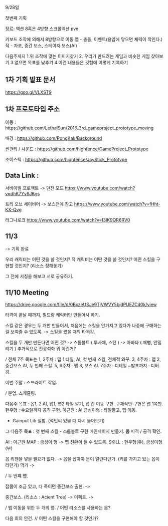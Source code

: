 9/28일

첫번째 기획

장르: 액션
     8혹은 4방향 스크롤액션
     pve

키보드 조작에 의해서 8방향으로 이동
맵 - 충돌, 이벤트(용암에 닿으면 체력이 깍인다.)
적 - 자코, 중간 보스, 스테이지 보스(AI)

다음주까지
1.위 조작에 맞는 이미지찾기 
2. 우리가 만드려는 게임과 비슷한 게임 찾아보기
3.없으면 목표를 낮추기 
4.이런 내용들은 깃헙에 이렇게 기록하기


## 1차 기획 발표 문서
https://goo.gl/VLXST9


## 1차 프로토타입 주소
이동 : https://github.com/LethalSun/2016_3rd_gameproject_prototype_moving

배경 : https://github.com/PongKak/Background

씬관리 / 사운드 : https://github.com/highfence/GameProject_Prototype

조이스틱 : https://github.com/highfence/JoyStick_Prototype

## Data Link :

서바이벌 프로젝트 -> 던전 모드
https://www.youtube.com/watch?v=dhK7Yv9JKgs

트리 오브 세이비어 -> 보스전에 참고
https://www.youtube.com/watch?v=fHht-KX-Qvg

라그나로크
https://www.youtube.com/watch?v=I3lK9QR6RV0


## 11/3
 -> 기획 완료

우리 캐릭터는 어떤 것을 쓸 것인지?
적 캐릭터는 어떤 것을 쓸 것인지?
어떤 스킬을 구현할 것인지? (리소스 정해놓기)


그 전에 서칭을 해보고 서로 공유하기.


## 11/10 Meeting

https://drive.google.com/file/d/0BxzeUSJe9TjVWVY5bjdPUEZCd0k/view


 타격이 끝날 때까지, 필드랑 캐릭터만 만들어서 하기.
 

 스킬 같은 경우는 두 개만 만들어서, 처음에는 스킬을 안가지고 있다가 나중에 구매하는 걸 보여줄 수 있도록.
 -> 스킬을 썼을 때의 타격감.

 

 스킬을 두 개만 만든다면 어떤 것?
 -> 스톰볼트 ( 투사체, 스턴 )
 -> 아바타 ( 체뻥, 안밀리기 )
 추가적으로 전광석화 뭐 이런거?

/ 전체 7주 목표는
1, 2주차 : 맵 1 타일, AI, 첫 번째 스킬, 전체적 와꾸.
3, 4주차 : 맵 2, 중간보스 AI, 두 번째 스킬.
5, 6주차 : 맵 3, 보스 AI.
7주차 : 디테일
~발표까지 : 디버깅.


 이번 주말 : 스프라이트 작업.

 / 분업. 스케쥴링.

 다음주 목표 : 몹1, 2 AI, 맵1, 맵2 타일 깔기, 맵 간 이동 구현. 구체적인 구현은 맵 1쪽만.
 현우형 : 수요일까지 공격 구현.
 이근원 : AI
 금성이형 : 타일깔고, 맵 이동.
 + Gainput Lib 실험. (석민씨 있을 때 다시 물어보기)

  

 그 다음주 목표 : 
 첫 번째 스킬 - 스톰볼트 구현
 메인페이지 만들기.
 몹 피격 / 공격 확인.
 


 

 AI : 이근원
 MAP : 금성이 형
 -> 맵 전환이 될 수 있도록.
 SKILL : 현우형(주), 금성이형 (부)

 몹 리젠을 넣을 필요가 없다. -> 몹을 잡아야 문이 열린다던가. (키를 가지고 있는 몹이라던가)
 막기 -> 


 / 두 번쨰 맵.

 잡몹이 조금 있고, 다 죽이면 중간보스 출현.
 -> 

 중간보스. (리소스 : Acient Tree)
 -> 이펙트.
 -> 

 / 맵 이동을 위한 두 개의 맵.
 / 어떤 리소스를 사용하는 몹?
 
 


 다음 회의 안건.
 // 어떤 스킬을 구현해야 할 것인가?
  
 
